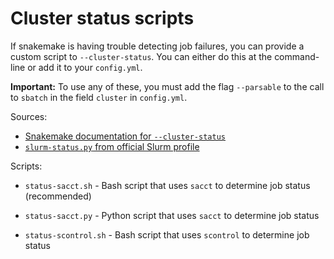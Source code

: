 # Cluster status scripts

If snakemake is having trouble detecting job failures, you can provide a custom
script to `--cluster-status`. You can either do this at the command-line or add
it to your `config.yml`.

**Important:** To use any of these, you must add the flag `--parsable` to the
call to `sbatch` in the field `cluster` in `config.yml`.

Sources:

* [Snakemake documentation for `--cluster-status`](https://snakemake.readthedocs.io/en/stable/tutorial/additional_features.html#using-cluster-status)
* [`slurm-status.py` from official Slurm profile](https://github.com/Snakemake-Profiles/slurm/blob/master/%7B%7Bcookiecutter.profile_name%7D%7D/slurm-status.py)

Scripts:

* `status-sacct.sh` - Bash script that uses `sacct` to determine job status
  (recommended)

* `status-sacct.py` - Python script that uses `sacct` to determine job status

* `status-scontrol.sh` - Bash script that uses `scontrol` to determine job
  status
